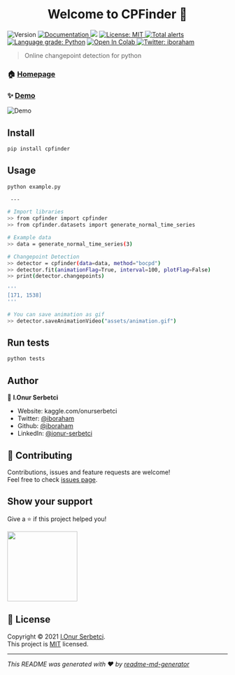 <h1 align="center">Welcome to CPFinder 👋</h1>
<p>
  <img alt="Version" src="https://img.shields.io/badge/version-0.22-blue.svg?cacheSeconds=2592000" />
  <a href="https://github.com/iboraham/online_changepoint_detector/tree/master/docs" target="_blank">
    <img alt="Documentation" src="https://img.shields.io/badge/documentation-yes-brightgreen.svg" />
  </a>
  <img src='https://bettercodehub.com/edge/badge/iboraham/online_changepoint_detector?branch=master'>
  <a href="https://raw.githubusercontent.com/iboraham/online_changepoint_detector/master/LICENSE" target="_blank">
    <img alt="License: MIT" src="https://img.shields.io/badge/License-MIT-yellow.svg" />
  </a>
  <a href="https://lgtm.com/projects/g/iboraham/online_changepoint_detector/alerts/"><img alt="Total alerts" src="https://img.shields.io/lgtm/alerts/g/iboraham/online_changepoint_detector.svg?logo=lgtm&logoWidth=18"/></a>
  <a href="https://lgtm.com/projects/g/iboraham/online_changepoint_detector/context:python"><img alt="Language grade: Python" src="https://img.shields.io/lgtm/grade/python/g/iboraham/online_changepoint_detector.svg?logo=lgtm&logoWidth=18"/></a>
  
  <a href="https://colab.research.google.com/github/iboraham/online_changepoint_detector/blob/master/docs/example.ipynb">
  <img src="https://colab.research.google.com/assets/colab-badge.svg" alt="Open In Colab"/>
</a>
  <a href="https://twitter.com/iboraham" target="_blank">
    <img alt="Twitter: iboraham" src="https://img.shields.io/twitter/follow/iboraham.svg?style=social" />
  </a>
</p>

> Online changepoint detection for python

### 🏠 [Homepage](https://github.com/iboraham/online_changepoint_detector)

### ✨ [Demo](https://github.com/iboraham/online_changepoint_detector/blob/master/assets/preview.gif?raw=true)

![Demo](https://github.com/iboraham/online_changepoint_detector/blob/master/assets/preview.gif?raw=true)

## Install

```sh
pip install cpfinder
```

## Usage

```sh
python example.py

 ---

# Import libraries
>> from cpfinder import cpfinder
>> from cpfinder.datasets import generate_normal_time_series

# Example data
>> data = generate_normal_time_series(3)

# Changepoint Detection
>> detector = cpfinder(data=data, method="bocpd")
>> detector.fit(animationFlag=True, interval=100, plotFlag=False)
>> print(detector.changepoints)

'''
[171, 1538]
'''

# You can save animation as gif
>> detector.saveAnimationVideo("assets/animation.gif")
```

## Run tests

```sh
python tests
```

## Author

👤 **I.Onur Serbetci**

- Website: kaggle.com/onurserbetci
- Twitter: [@iboraham](https://twitter.com/iboraham)
- Github: [@iboraham](https://github.com/iboraham)
- LinkedIn: [@ionur-serbetci](https://linkedin.com/in/ionur-serbetci)

## 🤝 Contributing

Contributions, issues and feature requests are welcome!<br />Feel free to check [issues page](https://github.com/iboraham/online_changepoint_detector/issues).

## Show your support

Give a ⭐️ if this project helped you!

<a href="https://www.patreon.com/iboraham">
  <img src="https://c5.patreon.com/external/logo/become_a_patron_button@2x.png" width="160">
</a>

## 📝 License

Copyright © 2021 [I.Onur Serbetci](https://github.com/iboraham).<br />
This project is [MIT](https://raw.githubusercontent.com/iboraham/online_changepoint_detector/master/LICENSE) licensed.

---

_This README was generated with ❤️ by [readme-md-generator](https://github.com/kefranabg/readme-md-generator)_
